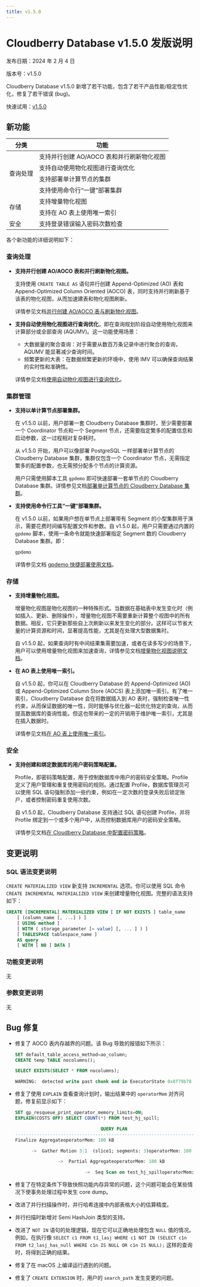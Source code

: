 ```yaml
---
title: v1.5.0
---
```


# Cloudberry Database v1.5.0 发版说明

发布日期：2024 年 2 月 4 日

版本号：v1.5.0

Cloudberry Database v1.5.0 新增了若干功能，包含了若干产品性能/稳定性优化，修复了若干错误 (bug)。

快速试用：[v1.5.0](https://github.com/cloudberrydb/cloudberrydb/releases/tag/v1.5.0)

## 新功能

<table>
<thead>
  <tr>
    <th>分类</th>
    <th>功能</th>
  </tr>
</thead>
<tbody>
  <tr>
    <td rowspan="4">查询处理</td>
    <td>支持并行创建 AO/AOCO 表和并行刷新物化视图</td>
  </tr>
  <tr>
    <td>支持自动使用物化视图进行查询优化</td>
  </tr>
  <tr>
    <td>支持部署单计算节点的集群</td>
  </tr>
  <tr>
    <td>支持使用命令行“一键”部署集群</td>
  </tr>
  <tr>
    <td rowspan="2">存储</td>
    <td>支持增量物化视图</td>
  </tr>
  <tr>
    <td>支持在 AO 表上使用唯一索引</td>
  </tr>
  <tr>
    <td>安全</td>
    <td>支持登录错误输入密码次数检查</td>
  </tr>
</tbody>
</table>

各个新功能的详细说明如下：

### 查询处理

- **支持并行创建 AO/AOCO 表和并行刷新物化视图。**

    支持使用 `CREATE TABLE AS` 语句并行创建 Append-Optimized (AO) 表和 Append-Optimized Column Oriented (AOCO) 表，同时支持并行刷新基于该表的物化视图，从而加速建表和物化视图刷新。

    详情参见文档[并行创建 AO/AOCO 表与刷新物化视图](/i18n/zh/docusaurus-plugin-content-docs/current/parallel-create-ao-refresh-mv.md)。

- **支持自动使用物化视图进行查询优化**，即在查询规划阶段自动使用物化视图来计算部分或全部查询 (AQUMV)。这一功能使用场景：

    - 大数据量的聚合查询：对于需要从数百万条记录中进行聚合的查询，AQUMV 能显著减少查询时间。
    - 频繁更新的大表：在数据频繁更新的环境中，使用 IMV 可以确保查询结果的实时性和准确性。

    详情参见文档[使用自动物化视图进行查询优化](/i18n/zh/docusaurus-plugin-content-docs/current/use-auto-materialized-view-to-answer-queries.md)。

### 集群管理

- **支持以单计算节点部署集群。**

    在 v1.5.0 以前，用户部署一套 Cloudberry Database 集群时，至少需要部署一个 Coordinator 节点和一个 Segment 节点，还需要指定繁多的配置信息和启动参数，这一过程相对复杂耗时。

    从 v1.5.0 开始，用户可以像部署 PostgreSQL 一样部署单计算节点的 Cloudberry Database 集群，集群仅包含一个 Coordinator 节点，无需指定繁多的配置参数，也无需预分配多个节点的计算资源。

    用户只需使用脚本工具 `gpdemo` 即可快速部署一套单节点的 Cloudberry Database 集群。详情参见文档[部署单计算节点的 Cloudberry Database 集群](/i18n/zh/docusaurus-plugin-content-docs/current/deploy-cbdb-with-single-node.md)。

- **支持使用命令行工具“一键”部署集群。**

    在 v1.5.0 以前，如果用户想在单节点上部署带有 Segment 的小型集群用于演示，需要花费时间编写配置文件和参数。自 v1.5.0 起，用户只需要通过内置的 `gpdemo` 脚本，使用一条命令就能快速部署指定 Segment 数的 Cloudberry Database 集群。即：

    ```bash
    gpdemo
    ```

    详情参见文档 [gpdemo 快捷部署使用文档](/i18n/zh/docusaurus-plugin-content-docs/current/sys-utilities/db-util-gpdemo.md)。

### 存储

- **支持增量物化视图。**

    增量物化视图是物化视图的一种特殊形式。当数据在基础表中发生变化时（例如插入、更新、删除操作），增量物化视图不需要重新计算整个视图中的所有数据。相反，它只更新那些自上次刷新以来发生变化的部分。这样可以节省大量的计算资源和时间，显著提高性能，尤其是在处理大型数据集时。

    自 v1.5.0 起，如果查询时有中间结果集需要加速，或者在读多写少的场景下，用户可以使用增量物化视图来加速查询，详情参见文档[增量物化视图说明文档](/i18n/zh/docusaurus-plugin-content-docs/current/use-incremental-materialized-view.md)。

- **在 AO 表上使用唯一索引。**

    自 v1.5.0 起，你可以在 Cloudberry Database 的 Append-Optimized (AO) 或 Append-Optimized Column Store (AOCS) 表上添加唯一索引。有了唯一索引，Cloudberry Database 会在将数据插入到 AO 表时，强制检查唯一性约束，从而保证数据的唯一性，同时能够与优化器一起优化特定的查询，从而提高数据库的查询性能。但这也带来的一定的开销用于维护唯一索引，尤其是在插入数据时。

    详情参见文档[在 AO 表上使用唯一索引](/i18n/zh/docusaurus-plugin-content-docs/current/use-unique-index-on-ao-tables.md)。

### 安全

- **支持创建和绑定数据库的用户密码策略配置。**

    Profile，即密码策略配置，用于控制数据库中用户的密码安全策略。Profile 定义了用户管理和重复使用密码的规则。通过配置 Profile，数据库管理员可以使用 SQL 语句强制添加一些约束，例如在一定次数的登录失败后锁定账户，或者控制密码重复使用次数。

    自 v1.5.0 起，Cloudberry Database  支持通过 SQL 语句创建 Profile，并将 Profile 绑定到一个或多个用户中，从而控制数据库用户的密码安全策略。

    详情参见文档[在 Cloudberry Database 中配置密码策略](/i18n/zh/docusaurus-plugin-content-docs/current/set-password-profile.md)。

## 变更说明

### SQL 语法变更说明

`CREATE MATERIALIZED VIEW` 新支持 `INCREMENTAL` 选项。你可以使用 SQL 命令 `CREATE INCREMENTAL MATERIALIZED VIEW` 来创建增量物化视图。完整的语法支持如下：

```sql
CREATE [INCREMENTAL] MATERIALIZED VIEW [ IF NOT EXISTS ] table_name
    [ (column_name [, ...] ) ]
    [ USING method ]
    [ WITH ( storage_parameter [= value] [, ... ] ) ]
    [ TABLESPACE tablespace_name ]
    AS query
    [ WITH [ NO ] DATA ]
```

### 功能变更说明

无

### 参数变更说明

无

## Bug 修复

- 修复了 AOCO 表内存越界的问题。该 Bug 导致的报错如下所示：

    ```sql
    SET default_table_access_method=ao_column;
    CREATE temp TABLE nocolumns();

    SELECT EXISTS(SELECT * FROM nocolumns);

    WARNING:  detected write past chunk end in ExecutorState 0x8f79b78  (seg0 slice1 127.0.1.1:7002 pid=16215)
    ```

- 修复了使用 `EXPLAIN` 查看查询计划时，输出结果中的 `operatorMem` 对齐问题，修复前显示如下：

    ```sql
    SET gp_resqueue_print_operator_memory_limits=ON;
    EXPLAIN(COSTS OFF) SELECT COUNT(*) FROM test_hj_spill;

                                    QUERY PLAN
    ----------------------------------------------------------------------------
    Finalize AggregateoperatorMem: 100 kB

          ->  Gather Motion 3:1  (slice1; segments: 3)operatorMem: 100 kB

                    ->  Partial AggregateoperatorMem: 100 kB

                              ->  Seq Scan on test_hj_spilloperatorMem: 100 kB
    ```

- 修复了在特定条件下导致快照功能内存异常的问题，这个问题可能会在某些情况下使事务处理过程中发生 core dump。
- 改进了并行扫描操作时，并行哈希连接中内部表格大小的估算精度。
- 并行扫描时新增对 Semi HashJoin 类型的支持。
- 改进了 `NOT IN` 语句的处理逻辑，现在它可以正确地处理包含 `NULL` 值的情况。例如，在执行像 `SELECT c1 FROM t1_lasj WHERE c1 NOT IN (SELECT c1n FROM t2_lasj_has_null WHERE c1n IS NULL OR c1n IS NULL);` 这样的查询时，将得到正确的结果。
- 修复了在 macOS 上编译运行遇到的问题。
- 修复了 `CREATE EXTENSION` 时，用户的 `search_path` 发生变更的问题。
